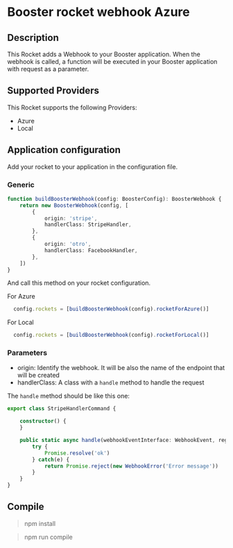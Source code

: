 # Booster rocket webhook Azure

## Description
This Rocket adds a Webhook to your Booster application. When the webhook is called, a function will be executed in your Booster application with request as a parameter. 

## Supported Providers

This Rocket supports the following Providers:

* Azure
* Local

## Application configuration

Add your rocket to your application in the configuration file.

### Generic
```typescript
function buildBoosterWebhook(config: BoosterConfig): BoosterWebhook {
    return new BoosterWebhook(config, [
        {
            origin: 'stripe',
            handlerClass: StripeHandler,
        },
        {
            origin: 'otro',
            handlerClass: FacebookHandler,
        },
    ])
}
```

And call this method on your rocket configuration.

For Azure
```typescript
  config.rockets = [buildBoosterWebhook(config).rocketForAzure()]
```

For Local
```typescript
  config.rockets = [buildBoosterWebhook(config).rocketForLocal()]
```

### Parameters

* origin: Identify the webhook. It will be also the name of the endpoint that will be created
* handlerClass: A class with a `handle` method to handle the request

The `handle` method should be like this one:

```typescript
export class StripeHandlerCommand {

    constructor() {
    }

    public static async handle(webhookEventInterface: WebhookEvent, register: Register): Promise<string> {
        try {
            Promise.resolve('ok')
        } catch(e) {
            return Promise.reject(new WebhookError('Error message'))
        }
    }
}
```

## Compile

> npm install

> npm run compile

